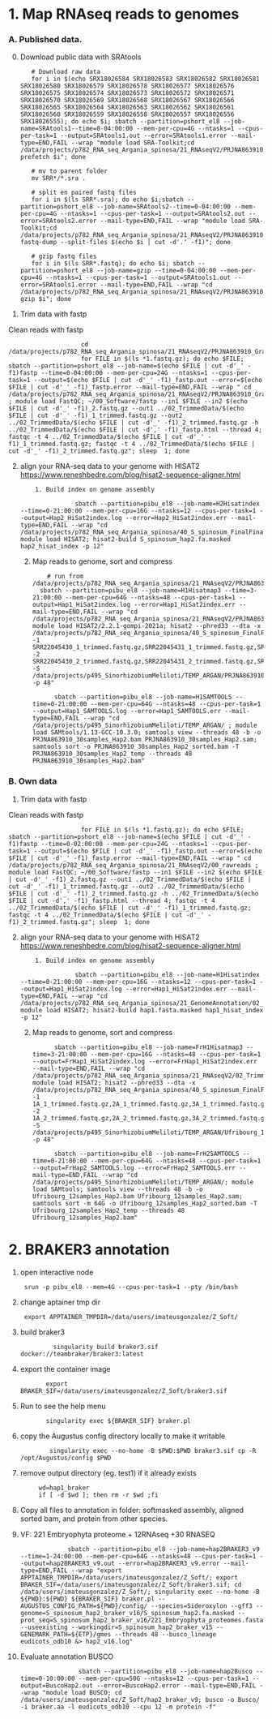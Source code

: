 # 1. Map RNAseq reads to genomes


### A. Published data.

0. Download public data with SRAtools

          # Download raw data
          for i in $(echo SRX18026584 SRX18026583 SRX18026582 SRX18026581 SRX18026580 SRX18026579 SRX18026578 SRX18026577 SRX18026576 SRX18026575 SRX18026574 SRX18026573 SRX18026572 SRX18026571 SRX18026570 SRX18026569 SRX18026568 SRX18026567 SRX18026566 SRX18026565 SRX18026564 SRX18026563 SRX18026562 SRX18026561 SRX18026560 SRX18026559 SRX18026558 SRX18026557 SRX18026556 SRX18026555); do echo $i; sbatch --partition=pshort_el8 --job-name=SRAtools1--time=0-04:00:00 --mem-per-cpu=4G --ntasks=1 --cpus-per-task=1 --output=SRAtools1.out --error=SRAtools1.error --mail-type=END,FAIL --wrap "module load SRA-Toolkit;cd /data/projects/p782_RNA_seq_Argania_spinosa/21_RNAseqV2/PRJNA863910_Graft_Tzeela_2022/00_rawreads/; prefetch $i"; done

          # mv to parent folder
          mv SRR*/*.sra . 

          # split en paired fastq files
          for i in $(ls SRR*.sra); do echo $i;sbatch --partition=pshort_el8 --job-name=SRAtools2--time=0-04:00:00 --mem-per-cpu=4G --ntasks=1 --cpus-per-task=1 --output=SRAtools2.out --error=SRAtools2.error --mail-type=END,FAIL --wrap "module load SRA-Toolkit;cd /data/projects/p782_RNA_seq_Argania_spinosa/21_RNAseqV2/PRJNA863910_Graft_Tzeela_2022/00_rawreads/; fastq-dump --split-files $(echo $i | cut -d'.' -f1)"; done

          # gzip fastq files
          for i in $(ls SRR*.fastq); do echo $i; sbatch --partition=pshort_el8 --job-name=gzip --time=0-04:00:00 --mem-per-cpu=4G --ntasks=1 --cpus-per-task=1 --output=SRAtools1.out --error=SRAtools1.error --mail-type=END,FAIL --wrap "cd /data/projects/p782_RNA_seq_Argania_spinosa/21_RNAseqV2/PRJNA863910_Graft_Tzeela_2022/00_rawreads/; gzip $i"; done
          
 1. Trim data with fastp 

Clean reads with fastp

                        cd /data/projects/p782_RNA_seq_Argania_spinosa/21_RNAseqV2/PRJNA863910_Graft_Tzeela_2022/00_rawreads;
                        for FILE in $(ls *1.fastq.gz); do echo $FILE; sbatch --partition=pshort_el8 --job-name=$(echo $FILE | cut -d'_' -f1)fastp --time=0-04:00:00 --mem-per-cpu=24G --ntasks=1 --cpus-per-task=1 --output=$(echo $FILE | cut -d'_' -f1)_fastp.out --error=$(echo $FILE | cut -d'_' -f1)_fastp.error --mail-type=END,FAIL --wrap " cd /data/projects/p782_RNA_seq_Argania_spinosa/21_RNAseqV2/PRJNA863910_Graft_Tzeela_2022/00_rawreads ; module load FastQC; ~/00_Software/fastp --in1 $FILE --in2 $(echo $FILE | cut -d'_' -f1)_2.fastq.gz --out1 ../02_TrimmedData/$(echo $FILE | cut -d'_' -f1)_1_trimmed.fastq.gz --out2 ../02_TrimmedData/$(echo $FILE | cut -d'_' -f1)_2_trimmed.fastq.gz -h ../02_TrimmedData/$(echo $FILE | cut -d',' -f1)_fastp.html --thread 4; fastqc -t 4 ../02_TrimmedData/$(echo $FILE | cut -d'_' -f1)_1_trimmed.fastq.gz; fastqc -t 4 ../02_TrimmedData/$(echo $FILE | cut -d'_' -f1)_2_trimmed.fastq.gz"; sleep  1; done

2. align your RNA-seq data to your genome with HISAT2
https://www.reneshbedre.com/blog/hisat2-sequence-aligner.html

           1. Build index on genome assembly

                      sbatch --partition=pibu_el8 --job-name=H2Hisatindex --time=0-21:00:00 --mem-per-cpu=16G --ntasks=12 --cpus-per-task=1 --output=Hap2_HiSat2index.log --error=Hap2_HiSat2index.err --mail-type=END,FAIL --wrap "cd /data/projects/p782_RNA_seq_Argania_spinosa/40_S_spinosum_FinalFinal/03_BRAKER/Ref_RnaSeq/ref_Genomes; module load HISAT2; hisat2-build S_spinosum_hap2.fa.masked hap2_hisat_index -p 12"

   2. Map reads to genome, sort and compress



              # run from /data/projects/p782_RNA_seq_Argania_spinosa/21_RNAseqV2/PRJNA863910_Graft_Tzeela_2022/02_TrimmedData
            sbatch --partition=pibu_el8 --job-name=H1Hisatmap3 --time=3-21:00:00 --mem-per-cpu=64G --ntasks=48 --cpus-per-task=1 --output=Hap1_HiSat2index.log --error=Hap1_HiSat2index.err --mail-type=END,FAIL --wrap "cd /data/projects/p782_RNA_seq_Argania_spinosa/21_RNAseqV2/PRJNA863910_Graft_Tzeela_2022/02_TrimmedData; module load HISAT2/2.2.1-gompi-2021a; hisat2 --phred33 --dta -x /data/projects/p782_RNA_seq_Argania_spinosa/40_S_spinosum_FinalFinal/03_BRAKER/Ref_RnaSeq/ref_Genomes/hap2_hisat_index -1 SRR22045430_1_trimmed.fastq.gz,SRR22045431_1_trimmed.fastq.gz,SRR22045432_1_trimmed.fastq.gz,SRR22045433_1_trimmed.fastq.gz,SRR22045434_1_trimmed.fastq.gz,SRR22045435_1_trimmed.fastq.gz,SRR22045436_1_trimmed.fastq.gz,SRR22045437_1_trimmed.fastq.gz,SRR22045438_1_trimmed.fastq.gz,SRR22045439_1_trimmed.fastq.gz,SRR22045440_1_trimmed.fastq.gz,SRR22045441_1_trimmed.fastq.gz,SRR22045442_1_trimmed.fastq.gz,SRR22045443_1_trimmed.fastq.gz,SRR22045444_1_trimmed.fastq.gz,SRR22045445_1_trimmed.fastq.gz,SRR22045446_1_trimmed.fastq.gz,SRR22045447_1_trimmed.fastq.gz,SRR22045448_1_trimmed.fastq.gz,SRR22045449_1_trimmed.fastq.gz,SRR22045450_1_trimmed.fastq.gz,SRR22045451_1_trimmed.fastq.gz,SRR22045452_1_trimmed.fastq.gz,SRR22045453_1_trimmed.fastq.gz,SRR22045454_1_trimmed.fastq.gz,SRR22045455_1_trimmed.fastq.gz,SRR22045456_1_trimmed.fastq.gz,SRR22045457_1_trimmed.fastq.gz,SRR22045458_1_trimmed.fastq.gz -2 SRR22045430_2_trimmed.fastq.gz,SRR22045431_2_trimmed.fastq.gz,SRR22045432_2_trimmed.fastq.gz,SRR22045433_2_trimmed.fastq.gz,SRR22045434_2_trimmed.fastq.gz,SRR22045435_2_trimmed.fastq.gz,SRR22045436_2_trimmed.fastq.gz,SRR22045437_2_trimmed.fastq.gz,SRR22045438_2_trimmed.fastq.gz,SRR22045439_2_trimmed.fastq.gz,SRR22045440_2_trimmed.fastq.gz,SRR22045441_2_trimmed.fastq.gz,SRR22045442_2_trimmed.fastq.gz,SRR22045443_2_trimmed.fastq.gz,SRR22045444_2_trimmed.fastq.gz,SRR22045445_2_trimmed.fastq.gz,SRR22045446_2_trimmed.fastq.gz,SRR22045447_2_trimmed.fastq.gz,SRR22045448_2_trimmed.fastq.gz,SRR22045449_2_trimmed.fastq.gz,SRR22045450_2_trimmed.fastq.gz,SRR22045451_2_trimmed.fastq.gz,SRR22045452_2_trimmed.fastq.gz,SRR22045453_2_trimmed.fastq.gz,SRR22045454_2_trimmed.fastq.gz,SRR22045455_2_trimmed.fastq.gz,SRR22045456_2_trimmed.fastq.gz,SRR22045457_2_trimmed.fastq.gz,SRR22045458_2_trimmed.fastq.gz -S /data/projects/p495_SinorhizobiumMeliloti/TEMP_ARGAN/PRJNA863910_30samples_Hap2.sam -p 48"

                sbatch --partition=pibu_el8 --job-name=H1SAMTOOLS --time=0-21:00:00 --mem-per-cpu=64G --ntasks=48 --cpus-per-task=1 --output=Hap1_SAMTOOLS.log --error=Hap1_SAMTOOLS.err --mail-type=END,FAIL --wrap "cd /data/projects/p495_SinorhizobiumMeliloti/TEMP_ARGAN/ ; module load SAMtools/1.13-GCC-10.3.0; samtools view --threads 48 -b -o PRJNA863910_30samples_Hap2.bam PRJNA863910_30samples_Hap2.sam; samtools sort -o PRJNA863910_30samples_Hap2_sorted.bam -T PRJNA863910_30samples_Hap2_temp --threads 48 PRJNA863910_30samples_Hap2.bam"


### B. Own data

1. Trim data with fastp 

Clean reads with fastp

                        for FILE in $(ls *1.fastq.gz); do echo $FILE; sbatch --partition=pshort_el8 --job-name=$(echo $FILE | cut -d'_' -f1)fastp --time=0-02:00:00 --mem-per-cpu=24G --ntasks=1 --cpus-per-task=1 --output=$(echo $FILE | cut -d'_' -f1)_fastp.out --error=$(echo $FILE | cut -d'_' -f1)_fastp.error --mail-type=END,FAIL --wrap " cd /data/projects/p782_RNA_seq_Argania_spinosa/21_RNAseqV2/00_rawreads ; module load FastQC; ~/00_Software/fastp --in1 $FILE --in2 $(echo $FILE | cut -d'_' -f1)_2.fastq.gz --out1 ../02_TrimmedData/$(echo $FILE | cut -d'_' -f1)_1_trimmed.fastq.gz --out2 ../02_TrimmedData/$(echo $FILE | cut -d'_' -f1)_2_trimmed.fastq.gz -h ../02_TrimmedData/$(echo $FILE | cut -d',' -f1)_fastp.html --thread 4; fastqc -t 4 ../02_TrimmedData/$(echo $FILE | cut -d'_' -f1)_1_trimmed.fastq.gz; fastqc -t 4 ../02_TrimmedData/$(echo $FILE | cut -d'_' -f1)_2_trimmed.fastq.gz"; sleep  1; done



2. align your RNA-seq data to your genome with HISAT2
https://www.reneshbedre.com/blog/hisat2-sequence-aligner.html

           1. Build index on genome assembly

                      sbatch --partition=pibu_el8 --job-name=H1Hisatindex --time=0-21:00:00 --mem-per-cpu=16G --ntasks=12 --cpus-per-task=1 --output=Hap1_HiSat2index.log --error=Hap1_HiSat2index.err --mail-type=END,FAIL --wrap "cd /data/projects/p782_RNA_seq_Argania_spinosa/21_GenomeAnnotation/02_HISAT2_mapping/01_Hap1; module load HISAT2; hisat2-build hap1.fasta.masked hap1_hisat_index -p 12"

   2. Map reads to genome, sort and compress


                sbatch --partition=pibu_el8 --job-name=FrH1Hisatmap3 --time=3-21:00:00 --mem-per-cpu=16G --ntasks=48 --cpus-per-task=1 --output=FrHap1_HiSat2index.log --error=FrHap1_HiSat2index.err --mail-type=END,FAIL --wrap "cd /data/projects/p782_RNA_seq_Argania_spinosa/21_RNAseqV2/02_TrimmedData; module load HISAT2; hisat2 --phred33 --dta -x /data/projects/p782_RNA_seq_Argania_spinosa/40_S_spinosum_FinalFinal/03_BRAKER/Ref_RnaSeq/ref_Genomes/hap2_hisat_index -1 1A_1_trimmed.fastq.gz,2A_1_trimmed.fastq.gz,3A_1_trimmed.fastq.gz,4A_1_trimmed.fastq.gz,5A_1_trimmed.fastq.gz,6A_1_trimmed.fastq.gz,7A_1_trimmed.fastq.gz,8A_1_trimmed.fastq.gz,9A_1_trimmed.fastq.gz,10A_1_trimmed.fastq.gz,11A_1_trimmed.fastq.gz,12A_1_trimmed.fastq.gz -2 1A_2_trimmed.fastq.gz,2A_2_trimmed.fastq.gz,3A_2_trimmed.fastq.gz,4A_2_trimmed.fastq.gz,5A_2_trimmed.fastq.gz,6A_2_trimmed.fastq.gz,7A_2_trimmed.fastq.gz,8A_2_trimmed.fastq.gz,9A_2_trimmed.fastq.gz,10A_2_trimmed.fastq.gz,11A_2_trimmed.fastq.gz,12A_2_trimmed.fastq.gz -S /data/projects/p495_SinorhizobiumMeliloti/TEMP_ARGAN/Ufribourg_12samples_Hap1.sam -p 48"

                sbatch --partition=pibu_el8 --job-name=FrH2SAMTOOLS --time=0-21:00:00 --mem-per-cpu=64G --ntasks=48 --cpus-per-task=1 --output=FrHap2_SAMTOOLS.log --error=FrHap2_SAMTOOLS.err --mail-type=END,FAIL --wrap "cd /data/projects/p495_SinorhizobiumMeliloti/TEMP_ARGAN/; module load SAMtools; samtools view --threads 48 -b -o Ufribourg_12samples_Hap2.bam Ufribourg_12samples_Hap2.sam; samtools sort -m 64G -o Ufribourg_12samples_Hap2_sorted.bam -T Ufribourg_12samples_Hap2_temp --threads 48 Ufribourg_12samples_Hap2.bam"




# 2. BRAKER3 annotation

1. open interactive node

        srun -p pibu_el8 --mem=4G --cpus-per-task=1 --pty /bin/bash

2. change aptainer tmp dir

        export APPTAINER_TMPDIR=/data/users/imateusgonzalez/Z_Soft/
   
3. build braker3

                singularity build braker3.sif docker://teambraker/braker3:latest
   
4.   export the container image

                export BRAKER_SIF=/data/users/imateusgonzalez/Z_Soft/braker3.sif
     
6.   Run to see the help menu
   
                singularity exec ${BRAKER_SIF} braker.pl

7. copy the Augustus config directory locally to make it writable

               singularity exec --no-home -B $PWD:$PWD braker3.sif cp -R /opt/Augustus/config $PWD
   
8.   remove output directory (eg. test1) if it already exists

              wd=hap1_braker
              if [ -d $wd ]; then rm -r $wd ;fi


9.  Copy all files to annotation in folder: softmasked assembly, aligned sorted bam, and protein from other species.
  

15. VF: 221 Embryophyta proteome + 12RNAseq +30 RNASEQ

                     sbatch --partition=pibu_el8 --job-name=hap2BRAKER3_v9 --time=1-24:00:00 --mem-per-cpu=64G --ntasks=48 --cpus-per-task=1 --output=hap2BRAKER3_v9.out --error=hap2BRAKER3_v9.error --mail-type=END,FAIL --wrap "export APPTAINER_TMPDIR=/data/users/imateusgonzalez/Z_Soft/; export BRAKER_SIF=/data/users/imateusgonzalez/Z_Soft/braker3.sif; cd /data/users/imateusgonzalez/Z_Soft/; singularity exec --no-home -B ${PWD}:${PWD} ${BRAKER_SIF} braker.pl --AUGUSTUS_CONFIG_PATH=${PWD}/config/ --species=Sideroxylon --gff3 --genome=S_spinosum_hap2_braker_v16/S_spinosum_hap2.fa.masked --prot_seq=S_spinosum_hap2_braker_v16/221_Embryophyta_proteomes.fasta --useexisting --workingdir=S_spinosum_hap2_braker_v15 --GENEMARK_PATH=${ETP}/gmes --threads 48 --busco_lineage eudicots_odb10 &> hap2_v16.log"

15. Evaluate annotation BUSCO

                        sbatch --partition=pibu_el8 --job-name=hap2Busco --time=0-10:00:00 --mem-per-cpu=50G --ntasks=12 --cpus-per-task=1 --output=BuscoHap2.out --error=BuscoHap2.error --mail-type=END,FAIL --wrap "module load BUSCO; cd /data/users/imateusgonzalez/Z_Soft/hap2_braker_v9; busco -o Busco/ -i braker.aa -l eudicots_odb10 --cpu 12 -m protein -f"


